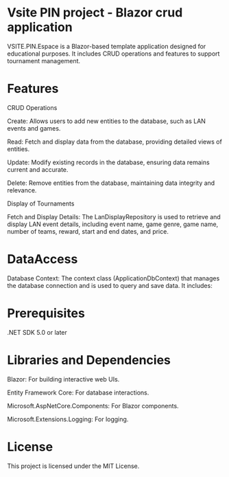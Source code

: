 # Vsite PIN project - Blazor crud application
VSITE.PIN.Espace is a Blazor-based template application designed for educational purposes. 
It includes CRUD operations and features to support tournament management.

# Features
CRUD Operations

Create: Allows users to add new entities to the database, such as LAN events and games.

Read: Fetch and display data from the database, providing detailed views of entities.

Update: Modify existing records in the database, ensuring data remains current and accurate.

Delete: Remove entities from the database, maintaining data integrity and relevance.

Display of Tournaments

Fetch and Display Details: The LanDisplayRepository is used to retrieve and display LAN event details, including event name, game genre, game name, number of teams, reward, start and end dates, and price.

# DataAccess

Database Context: The context class (ApplicationDbContext) that manages the database connection and is used to query and save data. It includes:

# Prerequisites
.NET SDK 5.0 or later

# Libraries and Dependencies
Blazor: For building interactive web UIs.

Entity Framework Core: For database interactions.

Microsoft.AspNetCore.Components: For Blazor components.

Microsoft.Extensions.Logging: For logging.

# License
This project is licensed under the MIT License.
